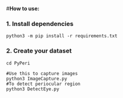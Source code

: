 #**How to use:**

### 1. Install dependencies
```shell script
python3 -m pip install -r requirements.txt
```
### 2. Create your dataset
```shell script
cd PyPeri
```
```shell script
#Use this to capture images
python3 ImageCapture.py
#To detect periocular region
python3 DetectEye.py
```